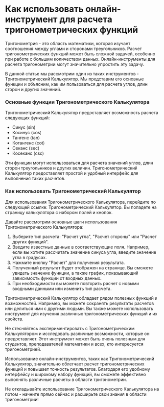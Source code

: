 Как использовать онлайн-инструмент для расчета тригонометрических функций
=========================================================================

Тригонометрия - это область математики, которая изучает соотношения между углами и сторонами треугольников. Расчет тригонометрических функций может быть сложной задачей, особенно при работе с большим количеством данных. Онлайн-инструменты для расчета тригонометрии могут значительно упростить эту задачу.

В данной статье мы рассмотрим один из таких инструментов - Тригонометрический Калькулятор. Мы представим его основные функции и объясним, как им пользоваться для расчета углов, длин сторон и других значений.

### Основные функции Тригонометрического Калькулятора

Тригонометрический Калькулятор предоставляет возможность расчета следующих функций:

- Синус (sin)
- Косинус (cos)
- Тангенс (tan)
- Котангенс (cot)
- Секанс (sec)
- Косеканс (csc)

Эти функции могут использоваться для расчета значений углов, длин сторон треугольников и других величин. Тригонометрический Калькулятор предоставляет простой и удобный интерфейс для выполнения таких расчетов.

### Как использовать Тригонометрический Калькулятор

Для использования Тригонометрического Калькулятора, перейдите по следующей ссылке: Тригонометрический Калькулятор. Вы попадете на страницу калькулятора с набором полей и кнопок.

Давайте рассмотрим основные шаги использования Тригонометрического Калькулятора:

1. Выберите тип расчета: "Расчет угла", "Расчет стороны" или "Расчет других функций".
2. Введите известные данные в соответствующие поля. Например, если вы хотите рассчитать значение синуса угла, введите значение угла в градусах.
3. Нажмите кнопку "Расчет" для получения результата.
4. Полученный результат будет отображен на странице. Вы сможете увидеть значение функции, а также график, показывающий зависимость функции от входных данных.
5. При необходимости вы можете повторить расчет с новыми входными данными или изменить тип расчета.

Тригонометрический Калькулятор обладает рядом полезных функций и возможностей. Например, вы можете сохранять результаты расчетов или делиться ими с другими людьми. Вы также можете использовать инструмент для изучения различных тригонометрических функций и их свойств.

Не стесняйтесь экспериментировать с Тригонометрическим Калькулятором и исследовать различные возможности, которые он предоставляет. Этот инструмент может быть очень полезным для студентов, преподавателей математики и всех, кто интересуется тригонометрией.

Использование онлайн-инструментов, таких как Тригонометрический Калькулятор, значительно облегчает расчет тригонометрических функций и повышает точность результатов. Благодаря его удобному интерфейсу и широкому набору функций, вы сможете эффективно выполнять различные расчеты в области тригонометрии.

Не откладывайте использование Тригонометрического Калькулятора на потом - начните прямо сейчас и расширьте свои знания в области тригонометрии!